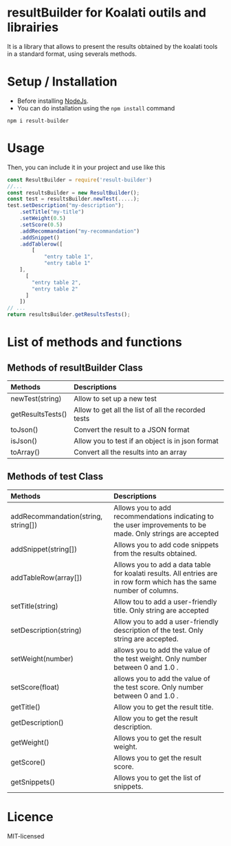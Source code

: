 # resultBuilder for Koalati outils and librairies
It is a library that allows to present the results obtained by the koalati tools in a standard format, using severals methods.


# Setup / Installation 
- Before installing [NodeJs](https://nodejs.org/en/).
- You can do installation using the `npm install` command
```
npm i result-builder
```
# Usage
Then, you can include it in your project and use like this
```javascript
const ResultBuilder = require('result-builder')
//...
const resultsBuilder = new ResultBuilder(); 
const test = resultsBuilder.newTest(.....);
test.setDescription("my-description");
    .setTitle("my-title")
    .setWeight(0.5)
    .setScore(0.5)
    .addRecommandation("my-recommandation")
    .addSnippet()
    .addTablerow([
        [
            "entry table 1",
            "entry table 1"
    ],
      [
        "entry table 2",
        "entry table 2"
      ]
    ])
// ... 
return resultsBuilder.getResultsTests(); 
```

# List of methods and functions
## Methods of resultBuilder Class
| Methods           | Descriptions                                        |
| :---------------- | :-------------------------------------------------- |
| newTest(string)   | Allow to set up a new test                          |
| getResultsTests() | Allow to get all the list of all the recorded tests |
| toJson()          | Convert the result to a JSON format                 |
| isJson()          | Allow you to test if an object is in json format    |
| toArray()         | Convert all the results into an array               |

## Methods of test Class
| Methods                             | Descriptions |
| :---------------------------------  | :------------------------------- |
| addRecommandation(string, string[]) | Allows you to add recommendations indicating to the user improvements to be made. Only strings are accepted |
| addSnippet(string[])                | Allows you to add code snippets from the results obtained.|
| addTableRow(array[])                |Allows you to add a data table for koalati results. All entries are in row form which has the same number of columns. |
| setTitle(string)                    | Allow tou to add a user-friendly title. Only string are accepted                                            |
| setDescription(string)              | Allow you to add a user-friendly description of the test. Only string are accepted.|
| setWeight(number)                   | allows you to add the value of the test weight. Only  number between 0 and 1.0 .|
| setScore(float)                     | allows you to add the value of the test score. Only  number between 0 and 1.0 .|
| getTitle()                          | Allow you to get the result title.|
| getDescription()                    | Allow you to get the result description.|
| getWeight()                         | Allows you to get the result weight.|
| getScore()                          | Allows you to get the result score.|
| getSnippets()                       | Allows you to get the list of snippets.|


# Licence
MIT-licensed

